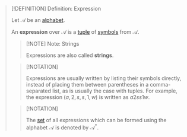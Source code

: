 >[!DEFINITION] Definition: Expression
>
>Let $\mathcal{A}$ be an [alphabet](Alphabets%20and%20Symbols.md).
>
>An **expression** over $\mathcal{A}$ is a [tuple](../../Set%20Theory/Tuple.md) of [symbols](Alphabets%20and%20Symbols.md) from $\mathcal{A}$.
>
>>[!NOTE] Note: Strings
>>
>>Expressions are also called **strings**.
>>
>
>>[!NOTATION]
>>
>>Expressions are usually written by listing their symbols directly, instead of placing them between parentheses in a comma-separated list, as is usually the case with tuples. For example, the expression $(a, 2, s, s, 1,w)$ is written as $a2ss1w$.
>>
>>
>
>>[!NOTATION]
>>
>>The [set](../../Set%20Theory/Set.md) of all expressions which can be formed using the alphabet $\mathcal{A}$ is denoted by $\mathcal{A}^\ast$.
>>
>